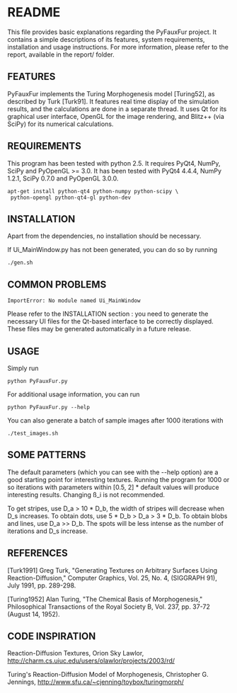 README
======

This file provides basic explanations regarding the PyFauxFur project.
It contains a simple descriptions of its features, system requirements,
installation and usage instructions. For more information, please refer to the
report, available in the report/ folder.

FEATURES
--------

PyFauxFur implements the Turing Morphogenesis model [Turing52], as
described by Turk [Turk91]. It features real time display of the simulation
results, and the calculations are done in a separate thread. It uses Qt for
its graphical user interface, OpenGL for the image rendering, and Blitz++
(via SciPy) for its numerical calculations.

REQUIREMENTS
------------

This program has been tested with python 2.5. It requires PyQt4, NumPy,
SciPy and PyOpenGL >= 3.0. It has been tested with PyQt4 4.4.4, NumPy 1.2.1,
SciPy 0.7.0 and PyOpenGL 3.0.0.

	apt-get install python-qt4 python-numpy python-scipy \
	 python-opengl python-qt4-gl python-dev

INSTALLATION
------------

Apart from the dependencies, no installation should be necessary.

If Ui_MainWindow.py has not been generated, you can do so by running

	./gen.sh

COMMON PROBLEMS
---------------

	ImportError: No module named Ui_MainWindow

Please refer to the INSTALLATION section : you need to generate the necessary
UI files for the Qt-based interface to be correctly displayed. These files may
be generated automatically in a future release.

USAGE
-----

Simply run

	python PyFauxFur.py

For additional usage information, you can run

	python PyFauxFur.py --help

You can also generate a batch of sample images after 1000 iterations with

	./test_images.sh

SOME PATTERNS
-------------

The default parameters (which you can see with the --help option) are a good
starting point for interesting textures. Running the program for 1000 or so
iterations with parameters within [0.5, 2] * default values will produce
interesting results. Changing ß_i is not recommended.

To get stripes, use D_a > 10 * D_b, the width of stripes will decrease when
D_s increases. To obtain dots, use 5 * D_b > D_a > 3 * D_b. To obtain blobs
and lines, use D_a >> D_b. The spots will be less intense as the number of
iterations and D_s increase.

REFERENCES
----------

[Turk1991] Greg Turk, "Generating Textures on Arbitrary Surfaces Using
Reaction-Diffusion," Computer Graphics, Vol. 25, No. 4, (SIGGRAPH 91), July
1991, pp. 289-298.

[Turing1952] Alan Turing, "The Chemical Basis of Morphogenesis," Philosophical
Transactions of the Royal Society B, Vol. 237, pp. 37-72 (August 14, 1952).

CODE INSPIRATION
----------------

Reaction-Diffusion Textures, Orion Sky Lawlor,
http://charm.cs.uiuc.edu/users/olawlor/projects/2003/rd/

Turing's Reaction-Diffusion Model of Morphogenesis, Christopher G. Jennings,
http://www.sfu.ca/~cjenning/toybox/turingmorph/
